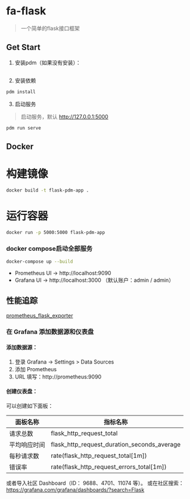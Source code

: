 # fa-flask
> 一个简单的flask接口框架

## Get Start
1. 安装pdm（如果没有安装）：
```bash
```

2. 安装依赖
```bash
pdm install
```

3. 启动服务
> 启动服务，默认 http://127.0.0.1:5000
```bash
pdm run serve
```

## Docker
# 构建镜像
```bash
docker build -t flask-pdm-app .
```

# 运行容器
```bash
docker run -p 5000:5000 flask-pdm-app
```

### docker compose启动全部服务
```bash
docker-compose up --build
```

- Prometheus UI → http://localhost:9090
- Grafana UI → http://localhost:3000 （默认账户：admin / admin）

## 性能追踪
[prometheus_flask_exporter](https://github.com/rycus86/prometheus_flask_exporter)

### 在 Grafana 添加数据源和仪表盘
#### 添加数据源：
1. 登录 Grafana → Settings > Data Sources
2. 添加 Prometheus
3. URL 填写：http://prometheus:9090

#### 创建仪表盘：
可以创建如下面板：

| 面板名称   | 指标名称                                        |
|--------|---------------------------------------------|
| 请求总数   | flask_http_request_total                    |
| 平均响应时间 | flask_http_request_duration_seconds_average |
| 每秒请求数  | rate(flask_http_request_total[1m])          |
| 错误率    | rate(flask_http_request_errors_total[1m])   |

或者导入社区 Dashboard（ID： 9688、4701、11074 等）。
或在社区搜索：https://grafana.com/grafana/dashboards/?search=Flask
